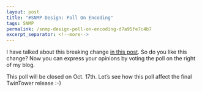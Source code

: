 ```yaml
---
layout: post
title: "#SNMP Design: Poll On Encoding"
tags: SNMP
permalink: /snmp-design-poll-on-encoding-d7a95fe7c4b7
excerpt_separator: <!--more-->
---
```

I have talked about this breaking change [in this post](/snmp-design-breaking-changes-coming-part-iii/). So do you like this change? Now you can express your opinions by voting the poll on the right of my blog.

This poll will be closed on Oct. 17th. Let’s see how this poll affect the final TwinTower release :-)
<!--more-->